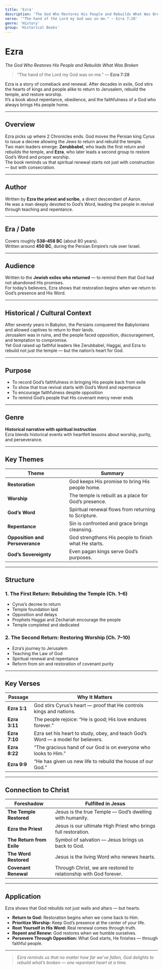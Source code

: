 ```yaml
---
title: 'Ezra'
description: 'The God Who Restores His People and Rebuilds What Was Broken'
verse: '"The hand of the Lord my God was on me." — Ezra 7:28'
genre: 'History'
group: 'Historical Books'
---
```


# Ezra  
*The God Who Restores His People and Rebuilds What Was Broken*

> “The hand of the Lord my God was on me.” — **Ezra 7:28**

Ezra is a story of comeback and renewal. After decades in exile, God stirs the hearts of kings and people alike to return to Jerusalem, rebuild the temple, and restore worship.  
It’s a book about repentance, obedience, and the faithfulness of a God who always brings His people home.

---

## Overview  
Ezra picks up where 2 Chronicles ends. God moves the Persian king Cyrus to issue a decree allowing the Jews to return and rebuild the temple.  
Two main leaders emerge: **Zerubbabel**, who leads the first return and rebuilds the temple, and **Ezra**, who later leads a second group to restore God’s Word and proper worship.  
The book reminds us that spiritual renewal starts not just with construction — but with consecration.

---

## Author  
Written by **Ezra the priest and scribe**, a direct descendant of Aaron.  
He was a man deeply devoted to God’s Word, leading the people in revival through teaching and repentance.

---

## Era / Date  
Covers roughly **538–458 BC** (about 80 years).  
Written around **450 BC**, during the Persian Empire’s rule over Israel.

---

## Audience  
Written to the **Jewish exiles who returned** — to remind them that God had not abandoned His promises.  
For today’s believers, Ezra shows that restoration begins when we return to God’s presence and His Word.

---

## Historical / Cultural Context  
After seventy years in Babylon, the Persians conquered the Babylonians and allowed captives to return to their lands.  
Jerusalem was in ruins, and the people faced opposition, discouragement, and temptation to compromise.  
Yet God raised up faithful leaders like Zerubbabel, Haggai, and Ezra to rebuild not just the temple — but the nation’s heart for God.

---

## Purpose  
- To record God’s faithfulness in bringing His people back from exile  
- To show that true revival starts with God’s Word and repentance  
- To encourage faithfulness despite opposition  
- To remind God’s people that His covenant mercy never ends  

---

## Genre  
**Historical narrative with spiritual instruction**  
Ezra blends historical events with heartfelt lessons about worship, purity, and perseverance.

---

## Key Themes  

| Theme | Summary |
|-------|----------|
| **Restoration** | God keeps His promise to bring His people home. |
| **Worship** | The temple is rebuilt as a place for God’s presence. |
| **God’s Word** | Spiritual renewal flows from returning to Scripture. |
| **Repentance** | Sin is confronted and grace brings cleansing. |
| **Opposition and Perseverance** | God strengthens His people to finish what He starts. |
| **God’s Sovereignty** | Even pagan kings serve God’s purposes. |

---

## Structure  

### 1. The First Return: Rebuilding the Temple (Ch. 1–6)
- Cyrus’s decree to return  
- Temple foundation laid  
- Opposition and delays  
- Prophets Haggai and Zechariah encourage the people  
- Temple completed and dedicated  

### 2. The Second Return: Restoring Worship (Ch. 7–10)
- Ezra’s journey to Jerusalem  
- Teaching the Law of God  
- Spiritual renewal and repentance  
- Reform from sin and restoration of covenant purity  

---

## Key Verses  

| Passage | Why It Matters |
|----------|----------------|
| **Ezra 1:1** | God stirs Cyrus’s heart — proof that He controls kings and nations. |
| **Ezra 3:11** | The people rejoice: “He is good; His love endures forever.” |
| **Ezra 7:10** | Ezra set his heart to study, obey, and teach God’s Word — a model for believers. |
| **Ezra 8:22** | “The gracious hand of our God is on everyone who looks to Him.” |
| **Ezra 9:9** | “He has given us new life to rebuild the house of our God.” |

---

## Connection to Christ  

| Foreshadow | Fulfilled in Jesus |
|-------------|-------------------|
| **The Temple Restored** | Jesus is the true Temple — God’s dwelling with humanity. |
| **Ezra the Priest** | Jesus is our ultimate High Priest who brings full restoration. |
| **The Return from Exile** | Symbol of salvation — Jesus brings us back to God. |
| **The Word Restored** | Jesus is the living Word who renews hearts. |
| **Covenant Renewal** | Through Christ, we are restored to relationship with God forever. |

---

## Application  
Ezra shows that God rebuilds not just walls and altars — but hearts.  
- **Return to God:** Restoration begins when we come back to Him.  
- **Prioritize Worship:** Keep God’s presence at the center of your life.  
- **Root Yourself in His Word:** Real renewal comes through truth.  
- **Repent and Renew:** God restores when we humble ourselves.  
- **Persevere Through Opposition:** What God starts, He finishes — through faithful people.  

---

> *Ezra reminds us that no matter how far we’ve fallen, God delights to rebuild what’s broken — one repentant heart at a time.*

